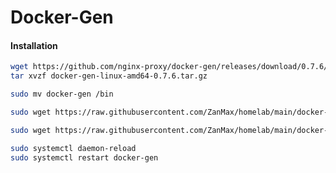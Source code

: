 # Docker-Gen

#### Installation

```bash
wget https://github.com/nginx-proxy/docker-gen/releases/download/0.7.6/docker-gen-linux-amd64-0.7.6.tar.gz
tar xvzf docker-gen-linux-amd64-0.7.6.tar.gz
```

```bash
sudo mv docker-gen /bin
```

```bash
sudo wget https://raw.githubusercontent.com/ZanMax/homelab/main/docker-gen/docker-gen.service -O /etc/systemd/system/docker-gen.service
```

```bash
sudo wget https://raw.githubusercontent.com/ZanMax/homelab/main/docker-gen/nginx.tmpl -O /etc/nginx.tmpl
```

```bash
sudo systemctl daemon-reload
sudo systemctl restart docker-gen
```
